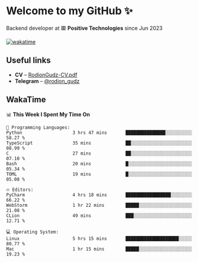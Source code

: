 # Welcome to my GitHub ✨

Backend developer at 🟥 **Positive Technologies** since Jun 2023

[![wakatime](https://wakatime.com/badge/user/f84f6fea-179f-4f5d-a4f0-4e45b7070455.svg)](https://wakatime.com/@f84f6fea-179f-4f5d-a4f0-4e45b7070455)  

  
## Useful links
- **CV** – [RodionGudz-CV.pdf](https://github.com/rodion-gudz/rodion-gudz/files/12843067/RodionGudz-CV.pdf)
- **Telegram** – [@rodion_gudz](https://t.me/rodion_gudz)

## WakaTime

<!--START_SECTION:waka-->
📊 **This Week I Spent My Time On** 

```text
💬 Programming Languages: 
Python                   3 hrs 47 mins       ███████████████░░░░░░░░░░   58.27 % 
TypeScript               35 mins             ██░░░░░░░░░░░░░░░░░░░░░░░   08.99 % 
C                        27 mins             ██░░░░░░░░░░░░░░░░░░░░░░░   07.10 % 
Bash                     20 mins             █░░░░░░░░░░░░░░░░░░░░░░░░   05.34 % 
TOML                     19 mins             █░░░░░░░░░░░░░░░░░░░░░░░░   05.08 % 

🔥 Editors: 
PyCharm                  4 hrs 18 mins       █████████████████░░░░░░░░   66.22 % 
WebStorm                 1 hr 22 mins        █████░░░░░░░░░░░░░░░░░░░░   21.08 % 
CLion                    49 mins             ███░░░░░░░░░░░░░░░░░░░░░░   12.71 % 

💻 Operating System: 
Linux                    5 hrs 15 mins       ████████████████████░░░░░   80.77 % 
Mac                      1 hr 15 mins        █████░░░░░░░░░░░░░░░░░░░░   19.23 % 
```


<!--END_SECTION:waka-->
